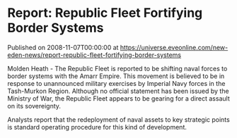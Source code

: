 # Report: Republic Fleet Fortifying Border Systems
Published on 2008-11-07T00:00:00 at https://universe.eveonline.com/new-eden-news/report-republic-fleet-fortifying-border-systems

Molden Heath - The Republic Fleet is reported to be shifting naval forces to border systems with the Amarr Empire. This movement is believed to be in response to unannounced military exercises by Imperial Navy forces in the Tash-Murkon Region. Although no official statement has been issued by the Ministry of War, the Republic Fleet appears to be gearing for a direct assault on its sovereignty.

Analysts report that the redeployment of naval assets to key strategic points is standard operating procedure for this kind of development.
